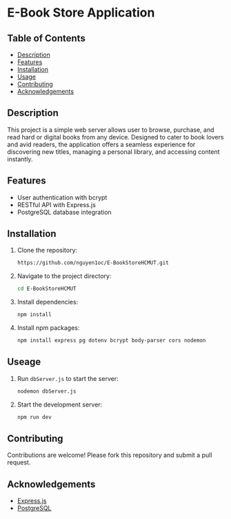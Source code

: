 # E-Book Store Application
## Table of Contents
- [Description](#description)
- [Features](#features)
- [Installation](#installation)
- [Usage](#usage)
- [Contributing](#contributing)
- [Acknowledgements](#acknowledgements)

## Description
This project is a simple web server allows user to browse, purchase, and read hard or digital books from any device. Designed to cater to book lovers and avid readers, the application offers a seamless experience for discovering new titles, managing a personal library, and accessing content instantly.

## Features
- User authentication with bcrypt
- RESTful API with Express.js
- PostgreSQL database integration

## Installation
1. Clone the repository:
   ```bash
   https://github.com/nguyen1oc/E-BookStoreHCMUT.git
2. Navigate to the project directory:
   ```bash
   cd E-BookStoreHCMUT
3. Install dependencies:
   ```bash
   npm install
4. Install npm packages:
   ```bash
   npm install express pg dotenv bcrypt body-parser cors nodemon

## Useage
1. Run `dbServer.js` to start the server:
   ```bash
   nodemon dbServer.js
2. Start the development server:
   ```bash
   npm run dev

## Contributing
Contributions are welcome! Please fork this repository and submit a pull request.

## Acknowledgements
- [Express.js](https://expressjs.com/)
- [PostgreSQL](https://www.postgresql.org/)











